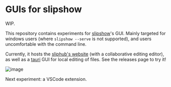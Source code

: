 # GUIs for slipshow

WIP.

This repository contains experiments for [slipshow](https://github.com/panglesd/slipshow)'s GUI. Mainly targeted for windows users (where `slipshow --serve` is not supported), and users uncomfortable with the command line.

Currently, it hosts the [sliphub's website](https://sliphub.choum.net) (with a collaborative editing editor), as well as a [tauri](https://tauri.app) GUI for local editing of files. See the releases page to try it!

![image](https://github.com/panglesd/sliphub/assets/34110029/0fa89041-08ba-4a95-aec7-b47664cabd8c)


Next experiment: a VSCode extension.
